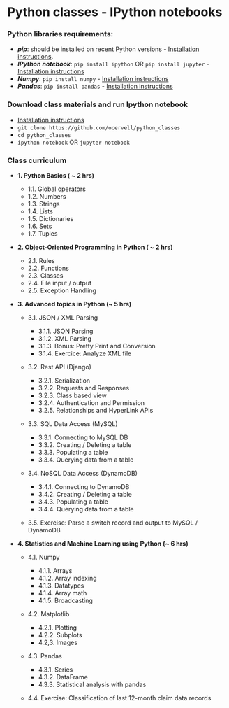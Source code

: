 # Python classes - IPython notebooks

### Python libraries requirements:
* ***pip***: should be installed on recent Python versions -  [Installation instructions](http://python-packaging-user-guide.readthedocs.org/en/latest/installing/#install-pip-setuptools-and-wheel).
* ***IPython notebook***:  ```pip install ipython``` OR ```pip install jupyter``` - [Installation instructions](http://jupyter.readthedocs.org/en/latest/install.html)
* ***Numpy***:    ```pip install numpy``` - [Installation instructions](http://docs.scipy.org/doc/numpy-1.10.1/user/install.html)
* ***Pandas***:   ```pip install pandas``` - [Installation instructions](http://pandas.pydata.org/pandas-docs/stable/install.html)


### Download class materials and run Ipython notebook
* [Installation instructions](https://git-scm.com/book/en/v2/Getting-Started-Installing-Git)
* ```git clone https://github.com/ocervell/python_classes```
* ```cd python_classes```
* ```ipython notebook``` OR ```jupyter notebook```


### Class curriculum
* **1. Python Basics ( ~ 2 hrs)**
  * 1.1. Global operators
  * 1.2. Numbers
  * 1.3. Strings
  * 1.4. Lists
  * 1.5. Dictionaries
  * 1.6. Sets
  * 1.7. Tuples

* **2. Object-Oriented Programming in Python ( ~ 2 hrs)**
  * 2.1. Rules
  * 2.2. Functions
  * 2.3. Classes
  * 2.4. File input / output
  * 2.5. Exception Handling

* **3. Advanced topics in Python (~ 5 hrs)**

  * 3.1. JSON / XML Parsing
    * 3.1.1. JSON Parsing
    * 3.1.2. XML Parsing
    * 3.1.3. Bonus: Pretty Print and Conversion
    * 3.1.4. Exercice: Analyze XML file

  * 3.2. Rest API (Django)
    * 3.2.1. Serialization
    * 3.2.2. Requests and Responses
    * 3.2.3. Class based view
    * 3.2.4. Authentication and Permission
    * 3.2.5. Relationships and HyperLink APIs

  * 3.3. SQL Data Access (MySQL)
    * 3.3.1. Connecting to MySQL DB
    * 3.3.2. Creating / Deleting a table
    * 3.3.3. Populating a table
    * 3.3.4. Querying data from a table

  * 3.4. NoSQL Data Access (DynamoDB)
    * 3.4.1. Connecting to DynamoDB
    * 3.4.2. Creating / Deleting a table
    * 3.4.3. Populating a table
    * 3.4.4. Querying data from a table

  * 3.5. Exercise: Parse a switch record and output to MySQL / DynamoDB

* **4. Statistics and Machine Learning using Python (~ 6 hrs)**

  * 4.1. Numpy
    * 4.1.1. Arrays
    * 4.1.2. Array indexing
    * 4.1.3. Datatypes
    * 4.1.4. Array math
    * 4.1.5. Broadcasting

  * 4.2. Matplotlib
    * 4.2.1. Plotting
    * 4.2.2. Subplots
    * 4.2,3. Images

  * 4.3. Pandas
    * 4.3.1. Series
    * 4.3.2. DataFrame
    * 4.3.3. Statistical analysis with pandas

  * 4.4. Exercise: Classification of last 12-month claim data records